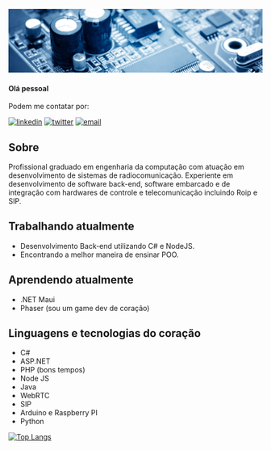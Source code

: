 ![](0.jpg)
#### Olá pessoal

Podem me contatar por: 

[![linkedin](https://img.shields.io/badge/linkedin-0A66C2?style=for-the-badge&logo=linkedin&logoColor=white)](https://www.linkedin.com/in/danilodevs/)
[![twitter](https://img.shields.io/badge/twitter-1DA1F2?style=for-the-badge&logo=twitter&logoColor=white)](https://twitter.com/danilosdev)
[![email](https://img.shields.io/static/v1?label=&message=E-mail&color=007722&style=for-the-badge&logo=mail.ru)](mailto:danilo.o.s@hotmail.com)

## Sobre

Profissional graduado em engenharia da computação com atuação em desenvolvimento de sistemas de radiocomunicação. Experiente em desenvolvimento de software back-end, software embarcado e de integração com hardwares de controle e telecomunicação incluindo Roip e SIP.

## Trabalhando atualmente

* Desenvolvimento Back-end utilizando C# e NodeJS.
* Encontrando a melhor maneira de ensinar POO.


## Aprendendo atualmente

* .NET Maui
* Phaser (sou um game dev de coração)

## Linguagens e tecnologias do coração

* C#
* ASP.NET
* PHP (bons tempos)
* Node JS
* Java
* WebRTC
* SIP
* Arduino e Raspberry PI
* Python

[![Top Langs](https://github-readme-stats.vercel.app/api/top-langs/?username=Danilo-Oliveira-Silva&layout=compact&theme=algolia)](https://github.com/Danilo-Oliveira-Silva)


  
